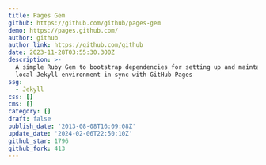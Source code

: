 ```yaml
---
title: Pages Gem
github: https://github.com/github/pages-gem
demo: https://pages.github.com/
author: github
author_link: https://github.com/github
date: 2023-11-28T03:55:30.300Z
description: >-
  A simple Ruby Gem to bootstrap dependencies for setting up and maintaining a
  local Jekyll environment in sync with GitHub Pages
ssg:
  - Jekyll
css: []
cms: []
category: []
draft: false
publish_date: '2013-08-08T16:09:08Z'
update_date: '2024-02-06T22:50:10Z'
github_star: 1796
github_fork: 413
---
```

